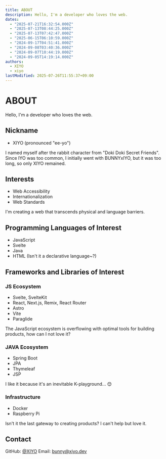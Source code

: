 ```yaml
---
title: ABOUT
description: Hello, I'm a developer who loves the web.
dates:
  - "2025-07-21T16:32:54.000Z"
  - "2025-07-13T08:44:25.000Z"
  - "2025-07-13T07:42:47.000Z"
  - "2025-06-15T06:10:59.000Z"
  - "2024-09-17T04:51:41.000Z"
  - "2024-09-08T03:40:36.000Z"
  - "2024-09-07T10:44:19.000Z"
  - "2024-09-05T14:19:14.000Z"
authors:
  - XIYO
  - xiyo
lastModified: 2025-07-26T11:55:37+09:00
---
```

# ABOUT

Hello, I'm a developer who loves the web.

## Nickname

- XIYO (pronounced "ee-yo")

I named myself after the rabbit character from "Doki Doki Secret Friends". Since IYO was too common, I initially went with BUNNYxIYO, but it was too long, so only XIYO remained.

## Interests

- Web Accessibility
- Internationalization
- Web Standards

I'm creating a web that transcends physical and language barriers.

## Programming Languages of Interest

- JavaScript
- Svelte
- Java
- HTML (Isn't it a declarative language~?)

## Frameworks and Libraries of Interest

### JS Ecosystem

- Svelte, SvelteKit
- React, Next.js, Remix, React Router
- Astro
- Vite
- Paraglide

The JavaScript ecosystem is overflowing with optimal tools for building products, how can I not love it?

### JAVA Ecosystem

- Spring Boot
- JPA
- Thymeleaf
- JSP

I like it because it's an inevitable K-playground... 😊

### Infrastructure

- Docker
- Raspberry Pi

Isn't it the last gateway to creating products? I can't help but love it.

## Contact

GitHub: [@XIYO](https://github.com/XIYO)
Email: [bunny@xiyo.dev](mailto:bunny@xiyo.dev)
